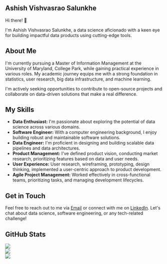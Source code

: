 ## Ashish Vishvasrao Salunkhe

Hi there! 👋

I'm Ashish Vishvasrao Salunkhe, a data science aficionado with a keen eye for building impactful data products using cutting-edge tools.

## About Me

I'm currently pursuing a Master of Information Management at the University of Maryland, College Park, while gaining practical experience in various roles. My academic journey equips me with a strong foundation in statistics, user research, big data infrastructure, and machine learning.

I'm actively seeking opportunities to contribute to open-source projects and collaborate on data-driven solutions that make a real difference.

## My Skills

* **Data Enthusiast:** I'm passionate about exploring the potential of data science across various domains. 
* **Software Engineer:** With a computer engineering background, I enjoy building robust and maintainable software solutions.
* **Data Engineer:** I'm proficient in designing and building scalable data pipelines and data architectures.
* **Product Management:** I've defined product vision, conducting market research, prioritizing features based on data and user needs.
* **User Experience:** User research, wireframing, prototyping, design thinking, implemented a user-centric approach to product development.
* **Agile Project Management:** Worked effectively in cross-functional teams, prioritizing tasks, and managing development lifecycles.

## Get in Touch

Feel free to reach out to me via [Email](ashishvs@umd.edu) or connect with me on [LinkedIn](linkedin.com/in/ashishsalunkhe).  Let's chat about data science, software engineering, or any tech-related challenge!

## GitHub Stats

![](https://github-readme-stats.vercel.app/api?username=ashishsalunkhe&theme=blue-green&hide_border=false&include_all_commits=false&count_private=true)<br/>
![](https://github-readme-streak-stats.herokuapp.com/?user=ashishsalunkhe&theme=blue-green&hide_border=false)<br/>
![](https://github-readme-stats.vercel.app/api/top-langs/?username=ashishsalunkhe&theme=blue-green&hide_border=false&include_all_commits=false&count_private=true&layout=compact)
